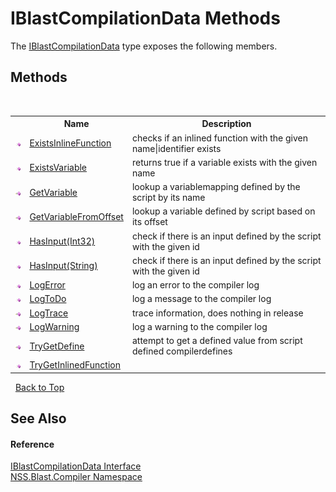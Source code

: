 # IBlastCompilationData Methods
 

The <a href="d2afd70e-15cd-df6e-c1b9-6e1d3e9552bd">IBlastCompilationData</a> type exposes the following members.


## Methods
&nbsp;<table><tr><th></th><th>Name</th><th>Description</th></tr><tr><td>![Public method](media/pubmethod.gif "Public method")</td><td><a href="4af0c3de-c1b9-48e0-2d5d-077591b5d946">ExistsInlineFunction</a></td><td>
checks if an inlined function with the given name|identifier exists</td></tr><tr><td>![Public method](media/pubmethod.gif "Public method")</td><td><a href="e6b915e2-bafd-1b3a-bd25-529e71109173">ExistsVariable</a></td><td>
returns true if a variable exists with the given name</td></tr><tr><td>![Public method](media/pubmethod.gif "Public method")</td><td><a href="a0fa6b0c-936f-823c-e67c-2bc03610dec1">GetVariable</a></td><td>
lookup a variablemapping defined by the script by its name</td></tr><tr><td>![Public method](media/pubmethod.gif "Public method")</td><td><a href="176cd64b-579d-fed4-7636-20b48a0d107a">GetVariableFromOffset</a></td><td>
lookup a variable defined by script based on its offset</td></tr><tr><td>![Public method](media/pubmethod.gif "Public method")</td><td><a href="b02ca5ec-8579-dd54-dbf0-acb2764d1b47">HasInput(Int32)</a></td><td>
check if there is an input defined by the script with the given id</td></tr><tr><td>![Public method](media/pubmethod.gif "Public method")</td><td><a href="1926e32b-32d3-dc70-2737-ff0b73aaf30b">HasInput(String)</a></td><td>
check if there is an input defined by the script with the given id</td></tr><tr><td>![Public method](media/pubmethod.gif "Public method")</td><td><a href="838a53c7-8f40-f732-e76e-7507c92fcd92">LogError</a></td><td>
log an error to the compiler log</td></tr><tr><td>![Public method](media/pubmethod.gif "Public method")</td><td><a href="25c0cea0-9b9e-5f3d-5851-df4112e99268">LogToDo</a></td><td>
log a message to the compiler log</td></tr><tr><td>![Public method](media/pubmethod.gif "Public method")</td><td><a href="38edf714-b30a-43b9-499d-62e231013d0d">LogTrace</a></td><td>
trace information, does nothing in release</td></tr><tr><td>![Public method](media/pubmethod.gif "Public method")</td><td><a href="9ff35f99-4dfd-78fc-a64d-c08c96c4d3e1">LogWarning</a></td><td>
log a warning to the compiler log</td></tr><tr><td>![Public method](media/pubmethod.gif "Public method")</td><td><a href="5573864b-dceb-0cd1-0052-d5f91a2b356c">TryGetDefine</a></td><td>
attempt to get a defined value from script defined compilerdefines</td></tr><tr><td>![Public method](media/pubmethod.gif "Public method")</td><td><a href="16abb53e-f687-82d2-0c83-4b9dfc3c0f84">TryGetInlinedFunction</a></td><td /></tr></table>&nbsp;
<a href="#iblastcompilationdata-methods">Back to Top</a>

## See Also


#### Reference
<a href="d2afd70e-15cd-df6e-c1b9-6e1d3e9552bd">IBlastCompilationData Interface</a><br /><a href="26a25caa-f50b-92ad-f15c-dbb9db1493ae">NSS.Blast.Compiler Namespace</a><br />